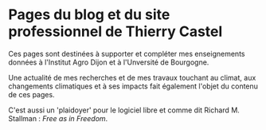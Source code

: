 # Pages du blog et du site professionnel de Thierry Castel
Ces pages sont destinées à supporter et compléter mes enseignements données à l'Institut Agro Dijon et à l'Unversité de Bourgogne.

Une actualité de mes recherches et de mes travaux touchant au climat, aux changements climatiques et à ses impacts fait également l'objet du contenu de ces pages.

C'est aussi un 'plaidoyer' pour le logiciel libre et comme dit Richard M. Stallman : *Free as in Freedom*.
